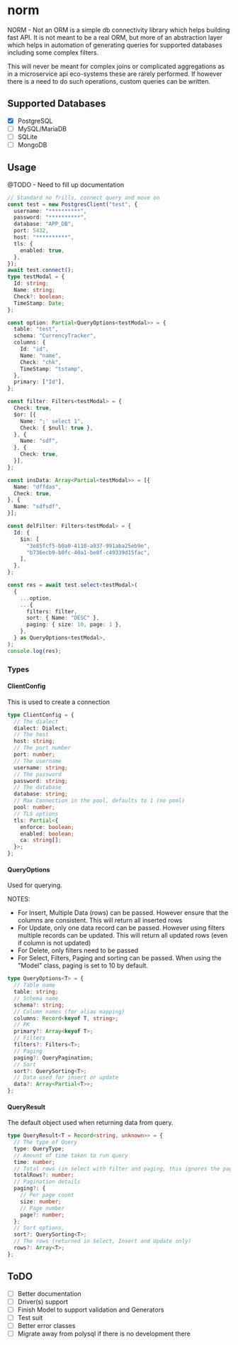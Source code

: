 # norm

NORM - Not an ORM is a simple db connectivity library which helps building fast
API. It is not meant to be a real ORM, but more of an abstraction layer which
helps in automation of generating queries for supported databases including some
complex filters.

This will never be meant for complex joins or complicated aggregations as in a
microservice api eco-systems these are rarely performed. If however there is a
need to do such operations, custom queries can be written.

## Supported Databases

- [x] PostgreSQL
- [ ] MySQL/MariaDB
- [ ] SQLite
- [ ] MongoDB

## Usage

@TODO - Need to fill up documentation

```ts
// Standard no frills, connect query and move on
const test = new PostgresClient("test", {
  username: "**********",
  password: "**********",
  database: "APP_DB",
  port: 5432,
  host: "**********",
  tls: {
    enabled: true,
  },
});
await test.connect();
type testModal = {
  Id: string;
  Name: string;
  Check?: boolean;
  TimeStamp: Date;
};

const option: Partial<QueryOptions<testModal>> = {
  table: "test",
  schema: "CurrencyTracker",
  columns: {
    Id: "id",
    Name: "name",
    Check: "chk",
    TimeStamp: "tstamp",
  },
  primary: ["Id"],
};

const filter: Filters<testModal> = {
  Check: true,
  $or: [{
    Name: ";' select 1",
    Check: { $null: true },
  }, {
    Name: "sdf",
  }, {
    Check: true,
  }],
};

const insData: Array<Partial<testModal>> = [{
  Name: "dffdas",
  Check: true,
}, {
  Name: "sdfsdf",
}];

const delFilter: Filters<testModal> = {
  Id: {
    $in: [
      "3e85fcf5-b0a0-4110-a937-991aba25eb9e",
      "b736ecb9-b0fc-40a1-be8f-c49339d15fac",
    ],
  },
};

const res = await test.select<testModal>(
  {
    ...option,
    ...{
      filters: filter,
      sort: { Name: "DESC" },
      paging: { size: 10, page: 1 },
    },
  } as QueryOptions<testModal>,
);
console.log(res);
```

### Types

#### ClientConfig

This is used to create a connection

```ts
type ClientConfig = {
  // The dialect
  dialect: Dialect;
  // The host
  host: string;
  // The port number
  port: number;
  // The username
  username: string;
  // The password
  password: string;
  // The database
  database: string;
  // Max Connection in the pool, defaults to 1 (no pool)
  pool: number;
  // TLS options
  tls: Partial<{
    enforce: boolean;
    enabled: boolean;
    ca: string[];
  }>;
};
```

#### QueryOptions

Used for querying.

NOTES:

- For Insert, Multiple Data (rows) can be passed. However ensure that the
  columns are consistent. This will return all inserted rows
- For Update, only one data record can be passed. However using filters multiple
  records can be updated. This will return all updated rows (even if column is
  not updated)
- For Delete, only filters need to be passed
- For Select, Filters, Paging and sorting can be passed. When using the "Model"
  class, paging is set to 10 by default.

```ts
type QueryOptions<T> = {
  // Table name
  table: string;
  // Schema name
  schema?: string;
  // Column names (for alias mapping)
  columns: Record<keyof T, string>;
  // PK
  primary?: Array<keyof T>;
  // Filters
  filters?: Filters<T>;
  // Paging
  paging?: QueryPagination;
  // Sort
  sort?: QuerySorting<T>;
  // Data used for insert or update
  data?: Array<Partial<T>>;
};
```

#### QueryResult

The default object used when returning data from query.

```ts
type QueryResult<T = Record<string, unknown>> = {
  // The type of Query
  type: QueryType;
  // Amount of time taken to run query
  time: number;
  // Total rows (in select with filter and paging, this ignores the paging value)
  totalRows?: number;
  // Pagination details
  paging?: {
    // Per page count
    size: number;
    // Page number
    page?: number;
  };
  // Sort options,
  sort?: QuerySorting<T>;
  // The rows (returned in Select, Insert and Update only)
  rows?: Array<T>;
};
```

## ToDO

- [ ] Better documentation
- [ ] Driver(s) support
- [ ] Finish Model to support validation and Generators
- [ ] Test suit
- [ ] Better error classes
- [ ] Migrate away from polysql if there is no development there

